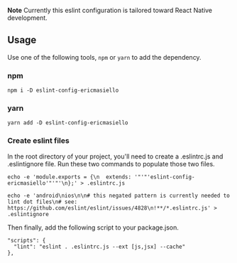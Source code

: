 **Note** Currently this eslint configuration is tailored toward React Native development.

## Usage
Use one of the following tools, `npm` or `yarn` to add the dependency.
### npm
```shell
npm i -D eslint-config-ericmasiello
```
### yarn
```shell
yarn add -D eslint-config-ericmasiello
```

### Create eslint files
In the root directory of your project, you'll need to create a .eslintrc.js and .eslintignore file. Run these two commands to populate those two files.
```shell
echo -e 'module.exports = {\n  extends: '"'"'eslint-config-ericmasiello'"'"'\n};' > .eslintrc.js
```

```shell
echo -e 'android\nios\n\n# this negated pattern is currently needed to lint dot files\n# see: https://github.com/eslint/eslint/issues/4828\n!**/*.eslintrc.js' > .eslintignore
```

Then finally, add the following script to your package.json.

```
"scripts": {  
  "lint": "eslint . .eslintrc.js --ext [js,jsx] --cache"
},
```
